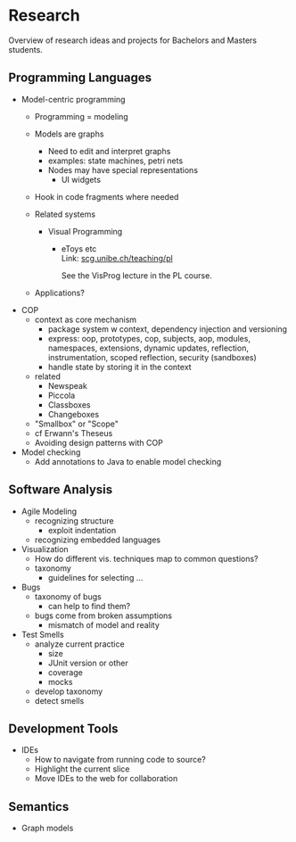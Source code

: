 # Research  
  
Overview of research ideas and projects for Bachelors and Masters students.  
  
## Programming Languages  
  
* Model-centric programming  
    * Programming = modeling  
    * Models are graphs  
        * Need to edit and interpret graphs  
        * examples: state machines, petri nets  
        * Nodes may have special representations  
            * UI widgets  
    * Hook in code fragments where needed  
    * Related systems  
        * Visual Programming  
            * eToys etc  
                Link: [scg.unibe.ch/teaching/pl][1]  
                  
                See the VisProg lecture in the PL course.  
  
    * Applications?  
* COP  
    * context as core mechanism  
        * package system w context, dependency injection and versioning  
        * express: oop, prototypes, cop, subjects, aop, modules, namespaces, extensions, dynamic updates, reflection, instrumentation, scoped reflection, security (sandboxes)  
        * handle state by storing it in the context  
    * related  
        * Newspeak  
        * Piccola  
        * Classboxes  
        * Changeboxes  
    * "Smallbox" or "Scope"  
    * cf Erwann's Theseus  
    * Avoiding design patterns with COP  
* Model checking  
    * Add annotations to Java to enable model checking  
  
## Software Analysis  
  
* Agile Modeling  
    * recognizing structure  
        * exploit indentation  
    * recognizing embedded languages  
* Visualization  
    * How do different vis. techniques map to common questions?  
    * taxonomy  
        * guidelines for selecting ...  
* Bugs  
    * taxonomy of bugs  
        * can help to find them?  
    * bugs come from broken assumptions  
        * mismatch of model and reality  
* Test Smells  
    * analyze current practice  
        * size  
        * JUnit version or other  
        * coverage  
        * mocks  
    * develop taxonomy  
    * detect smells  
  
## Development Tools  
  
* IDEs  
    * How to navigate from running code to source?  
    * Highlight the current slice  
    * Move IDEs to the web for collaboration  
  
## Semantics  
  
* Graph models  
  
[1]: http://scg.unibe.ch/teaching/pl  
